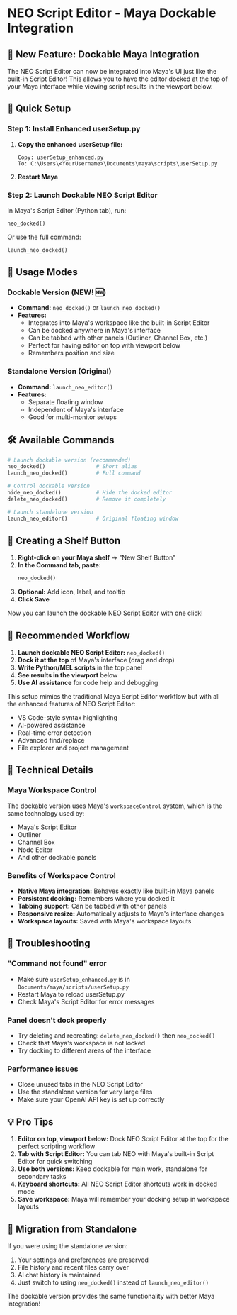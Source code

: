# NEO Script Editor - Maya Dockable Integration

## 🎯 New Feature: Dockable Maya Integration

The NEO Script Editor can now be integrated into Maya's UI just like the built-in Script Editor! This allows you to have the editor docked at the top of your Maya interface while viewing script results in the viewport below.

## 🚀 Quick Setup

### Step 1: Install Enhanced userSetup.py

1. **Copy the enhanced userSetup file:**
   ```
   Copy: userSetup_enhanced.py
   To: C:\Users\<YourUsername>\Documents\maya\scripts\userSetup.py
   ```

2. **Restart Maya**

### Step 2: Launch Dockable NEO Script Editor

In Maya's Script Editor (Python tab), run:
```python
neo_docked()
```

Or use the full command:
```python
launch_neo_docked()
```

## 🎨 Usage Modes

### Dockable Version (NEW! 🆕)
- **Command:** `neo_docked()` or `launch_neo_docked()`
- **Features:**
  - Integrates into Maya's workspace like the built-in Script Editor
  - Can be docked anywhere in Maya's interface
  - Can be tabbed with other panels (Outliner, Channel Box, etc.)
  - Perfect for having editor on top with viewport below
  - Remembers position and size

### Standalone Version (Original)
- **Command:** `launch_neo_editor()`
- **Features:**
  - Separate floating window
  - Independent of Maya's interface
  - Good for multi-monitor setups

## 🛠️ Available Commands

```python
# Launch dockable version (recommended)
neo_docked()                # Short alias
launch_neo_docked()         # Full command

# Control dockable version
hide_neo_docked()           # Hide the docked editor
delete_neo_docked()         # Remove it completely

# Launch standalone version
launch_neo_editor()         # Original floating window
```

## 📌 Creating a Shelf Button

1. **Right-click on your Maya shelf** → "New Shelf Button"
2. **In the Command tab, paste:**
   ```python
   neo_docked()
   ```
3. **Optional:** Add icon, label, and tooltip
4. **Click Save**

Now you can launch the dockable NEO Script Editor with one click!

## 🎯 Recommended Workflow

1. **Launch dockable NEO Script Editor:** `neo_docked()`
2. **Dock it at the top** of Maya's interface (drag and drop)
3. **Write Python/MEL scripts** in the top panel
4. **See results in the viewport** below
5. **Use AI assistance** for code help and debugging

This setup mimics the traditional Maya Script Editor workflow but with all the enhanced features of NEO Script Editor:
- VS Code-style syntax highlighting
- AI-powered assistance
- Real-time error detection
- Advanced find/replace
- File explorer and project management

## 🔧 Technical Details

### Maya Workspace Control
The dockable version uses Maya's `workspaceControl` system, which is the same technology used by:
- Maya's Script Editor
- Outliner
- Channel Box
- Node Editor
- And other dockable panels

### Benefits of Workspace Control
- **Native Maya integration:** Behaves exactly like built-in Maya panels
- **Persistent docking:** Remembers where you docked it
- **Tabbing support:** Can be tabbed with other panels
- **Responsive resize:** Automatically adjusts to Maya's interface changes
- **Workspace layouts:** Saved with Maya's workspace layouts

## 🐛 Troubleshooting

### "Command not found" error
- Make sure `userSetup_enhanced.py` is in `Documents/maya/scripts/userSetup.py`
- Restart Maya to reload userSetup.py
- Check Maya's Script Editor for error messages

### Panel doesn't dock properly
- Try deleting and recreating: `delete_neo_docked()` then `neo_docked()`
- Check that Maya's workspace is not locked
- Try docking to different areas of the interface

### Performance issues
- Close unused tabs in the NEO Script Editor
- Use the standalone version for very large files
- Make sure your OpenAI API key is set up correctly

## 💡 Pro Tips

1. **Editor on top, viewport below:** Dock NEO Script Editor at the top for the perfect scripting workflow
2. **Tab with Script Editor:** You can tab NEO with Maya's built-in Script Editor for quick switching
3. **Use both versions:** Keep dockable for main work, standalone for secondary tasks
4. **Keyboard shortcuts:** All NEO Script Editor shortcuts work in docked mode
5. **Save workspace:** Maya will remember your docking setup in workspace layouts

## 🔄 Migration from Standalone

If you were using the standalone version:
1. Your settings and preferences are preserved
2. File history and recent files carry over
3. AI chat history is maintained
4. Just switch to using `neo_docked()` instead of `launch_neo_editor()`

The dockable version provides the same functionality with better Maya integration!